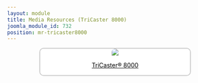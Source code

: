 ```yaml
---
layout: module
title: Media Resources (TriCaster 8000)
joomla_module_id: 732
position: mr-tricaster8000
---
```

<div align="center" style="margin-bottom: 20px;"><a href="/news-events/newsroom/media/tc8000-media-resources.html">
<div align="center" style="max-width: 350px; border-style: solid; border-width: 2px; border-color: #cccccc; border-radius: 10px; background-color: #ffffff;"><img src="{{"images/media-resources/img/tricaster8000.jpg" | cdn }}" style="border-radius: 10px 10px 0px 0px;" class="img-responsive" />
<p style="line-height: 1.3em; color: #000000;">TriCaster® 8000</p>
</div>
</a></div>
